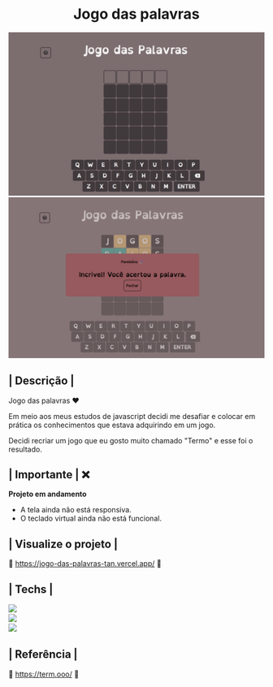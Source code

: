 <h1 align='center'> Jogo das palavras </h1>

<img src="./assets/Captura de tela 2022-11-10 201550.png" alt="">
<img src="./assets/Captura de tela 2022-11-10 201452.png" alt="">

## | Descrição |

Jogo das palavras ♥

Em meio aos meus estudos de javascript decidi me desafiar e colocar em prática os conhecimentos que estava adquirindo em um jogo.

Decidi recriar um jogo que eu gosto muito chamado "Termo" e esse foi o resultado.

## | Importante | ❌

<strong>Projeto em andamento</strong>

- A tela ainda não está responsiva.
- O teclado virtual ainda não está funcional.

## | Visualize o projeto |

🔗 https://jogo-das-palavras-tan.vercel.app/ 🔗

## | Techs |

<img src="https://img.shields.io/badge/HTML5-E34F26?style=for-the-badge&logo=html5&logoColor=white"> <br>
<img src="https://img.shields.io/badge/CSS3-1572B6?style=for-the-badge&logo=css3&logoColor=white"> <br>
<img src="https://img.shields.io/badge/JavaScript-323330?style=for-the-badge&logo=javascript&logoColor=F7DF1E"> <br>

## | Referência |

🔗 https://term.ooo/ 🔗
